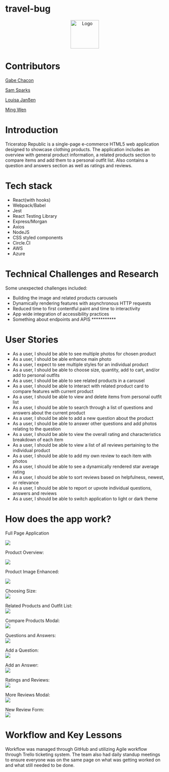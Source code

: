 # travel-bug

<p align="center">
  <a href="https://github.com/Pixel-Triceratops/Triceratops-Republic">
    <img src="./public/images/logoFEC.png" alt="Logo" width="90" height="90">
  </a>
</p>

# Contributors

[Gabe Chacon](https://github.com/gabinochacon8 "Gabe Chacon")

[Sam Sparks](https://github.com/sgsparks "Sam Sparks")

[Louisa Janßen](https://github.com/louisajanssen "Louisa Janßen")

[Ming Wen](https://github.com/level1man "Ming Wen")

# Introduction
Triceratop Republic is a single-page e-commerce HTML5 web application designed to showcase clothing products. The application includes an overview with general product information, a related products section to compare items and add them to a personal outfit list. Also contains a question and answers section as well as ratings and reviews.

# Tech stack
<ul>
<li>React(with hooks)</li>
<li>Webpack/Babel</li>
<li>Jest</li>
<li>React Testing Library</li>
<li>Express/Morgan</li>
<li>Axios</li>
<li>NodeJS</li>
<li>CSS styled components</li>
<li>Circle.CI</li>
<li>AWS</li>
<li>Azure</li>
</ul>

# Technical Challenges and Research
Some unexpected challenges included:

<ul>
<li>Building the image and related products carousels</li>
<li>Dynamically rendering features with asynchronous HTTP requests</li>
<li>Reduced time to first contentful paint and time to interactivity</li>
<li>App wide integration of accessibility practices</li>
<li>Something about endpoints and APIS ***********</li>
</ul>

# User Stories
<ul>
<li>As a user, I should be able to see multiple photos for chosen product</li>
<li>As a user, I should be able enhance main photo</li>
<li>As a user, I expect to see multiple styles for an individual product</li>
<li>As a user, I should be able to choose size, quantity, add to cart, and/or add to personal outfits</li>
<li>As a user, I should be able to see related products in a carousel</li>
<li>As a user, I should be able to interact with related product card to compare features with current product</li>
<li>As a user, I should be able to view and delete items from personal outfit list</li>
<li>As a user, I should be able to search through a list of questions and answers about the current product</li>
<li>As a user, I should be able to add a new question about the product</li>
<li>As a user, I should be able to answer other questions and add photos relating to the question</li>
<li>As a user, I should be able to view the overall rating and characteristics breakdown of each item</li>
<li>As a user, I should be able to view a list of all reviews pertaining to the individual product</li>
<li>As a user, I should be able to add my own review to each item with photos</li>
<li>As a user, I should be able to see a dynamically rendered star average rating</li>
<li>As a user, I should be able to sort reviews based on helpfulness, newest, or relevance</li>
<li>As a user, I should be able to report or upvote individual questions, answers and reviews</li>
<li>As a user, I should be able to switch application to light or dark theme</li>
</ul>

# How does the app work?
Full Page Application

<img src="./Client/assets/FEC-overiew.png" >

Product Overview:

<img src="./Client/assets/Overview.png" >

Product Image Enhanced:

<img src="./Client/assets/OvEnhanced.png" >

Choosing Size:
<br />
<img src="./Client/assets/OvChooseSize.png" >

Related Products and Outfit List:
<br />
<img src="./Client/assets/RelatedProductspng.png" >

Compare Products Modal:
<br />
<img src="./Client/assets/RelatedProductComparison.png" >

Questions and Answers:
<br />
<img src="./Client/assets/QandA.png" >

Add a Question:
<br />
<img src="./Client/assets/QuestionAdd.png" >

Add an Answer:
<br />
<img src="./Client/assets/QAddAnswer.png" >

Ratings and Reviews:
<br />
<img src="./Client/assets/ReviewSection.png" >

More Reviews Modal:
<br />
<img src="./Client/assets/ReviewsModal.png" >

New Review Form:
<br />
<img src="./Client/assets/ReviewModal.png" >



# Workflow and Key Lessons
Workflow was managed through GitHub and utilizing Agile workflow through Trello ticketing system.  The team also had daily standup meetings to ensure everyone was on the same page on what was getting worked on and what still needed to be done.